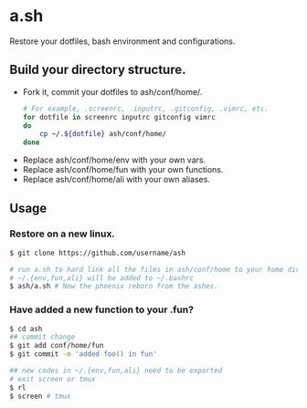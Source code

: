 # a.sh

Restore your dotfiles, bash environment and configurations.

## Build your directory structure.
* Fork it, commit your dotfiles to ash/conf/home/.
	```bash
	# For example, .screenrc, .inputrc, .gitconfig, .vimrc, etc.
	for dotfile in screenrc inputrc gitconfig vimrc
	do
		cp ~/.${dotfile} ash/conf/home/
	done
	```
* Replace ash/conf/home/env with your own vars. 
* Replace ash/conf/home/fun with your own functions.
* Replace ash/conf/home/ali with your own aliases. 

## Usage
### Restore on a new linux.
```bash
$ git clone https://github.com/username/ash

# run a.sh to hard link all the files in ash/conf/home to your home dir
# ~/.{env,fun,ali} will be added to ~/.bashrc
$ ash/a.sh # Now the phoenix reborn from the ashes.
```

### Have added a new function to your .fun?
```bash
$ cd ash
## commit change
$ git add conf/home/fun
$ git commit -m 'added foo() in fun'

## new codes in ~/.{env,fun,ali} need to be exported
# exit screen or tmux
$ rl
$ screen # tmux
```
